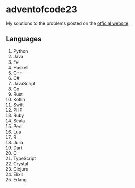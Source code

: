 # adventofcode23
My solutions to the problems posted on the [official website](https://adventofcode.com/).

## Languages
1. Python
2. Java
3. F#
4. Haskell
5. C++
6. C#
7. JavaScript
8. Go
9. Rust
10. Kotlin
11. Swift
12. PHP
13. Ruby
14. Scala
15. Perl
16. Lua
17. R
18. Julia
19. Dart
20. C
21. TypeScript
22. Crystal
23. Clojure
24. Elixir
25. Erlang
